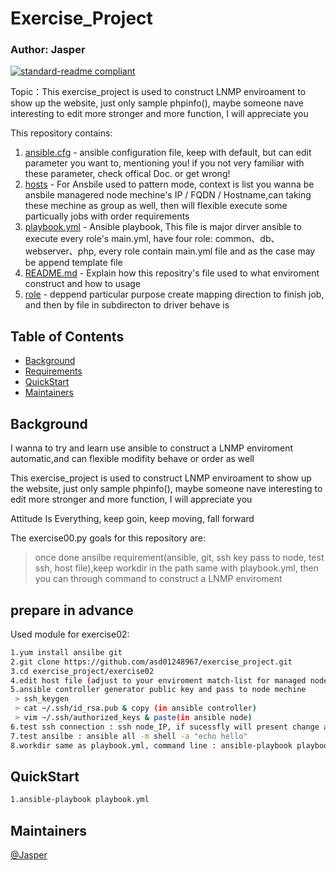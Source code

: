 # Exercise_Project
### Author: Jasper

[![standard-readme compliant](https://img.shields.io/badge/Exercise-02-green)](https://github.com/asd01248967/workspace)

Topic：This exercise_project is used to construct LNMP enviroament to show up the website,  just only sample phpinfo(), maybe someone nave interesting to edit more stronger and more function, I will appreciate you

This repository contains:

1. [ansible.cfg](ansible.cfg) - ansible configuration file, keep with default, but can edit parameter you want to, mentioning you! if you not very familiar with these parameter, check offical Doc. or get wrong! 
2. [hosts](hosts) - For Ansbile used to  pattern mode, context is list you wanna be  ansbile managered node mechine's IP / FQDN / Hostname,can taking these mechine as group as well, then will flexible execute some particually jobs with order  requirements
3. [playbook.yml](playbook.yml) - Ansible playbook, This file is major dirver ansible to execute every role's main.yml, have four role: common、db、webserver、php, every role contain main.yml file and as the case may be append template file
4. [README.md](README.md) - Explain how this repositry's file used to what enviroment construct and how to usage
5. [role](roles) - deppend particular purpose create mapping direction to finish job, and then by file in subdirecton to driver behave is 
## Table of Contents

- [Background](#background)
- [Requirements](#Requirements.txt)
- [QuickStart](#QuickStart)
- [Maintainers](#maintainers)

## Background

I wanna to try and learn use ansible to construct a LNMP enviroment automatic,and can flexible modifity behave or order as well

This exercise_project is used to construct LNMP enviroament to show up the website, just only sample phpinfo(), maybe someone nave interesting to edit more stronger and more function, I will appreciate you

Attitude Is Everything, keep goin, keep moving, fall forward

The exercise00.py goals for this repository are:

> once done ansilbe requirement(ansible, git, ssh key pass to node, test ssh, host file),keep workdir in the path same with playbook.yml, then you can through command to construct a LNMP enviroment

## prepare in advance

Used module for exercise02:
```sh
1.yum install ansilbe git
2.git clone https://github.com/asd01248967/exercise_project.git
3.cd exercise_project/exercise02
4.edit host file (adjust to your enviroment match-list for managed node)
5.ansible controller generator public key and pass to node mechine 
 > ssh_keygen
 > cat ~/.ssh/id_rsa.pub & copy (in ansible controller)
 > vim ~/.ssh/authorized_keys & paste(in ansible node)
6.test ssh connection : ssh node_IP, if sucessfly will present change and node_IP
7.test ansilbe : ansible all -m shell -a "echo hello"
8.workdir same as playbook.yml, command line : ansible-playbook playbook.yml
```

## QuickStart

```sh
1.ansible-playbook playbook.yml
```
## Maintainers

[@Jasper](https://github.com/asd01248967)